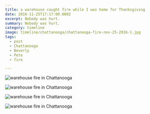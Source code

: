 ```yaml
---
title: a warehouse caught fire while I was home for Thanksgiving
date: 2016-11-25T17:17:00.000Z
excerpt: Nobody was hurt.
summary: Nobody was hurt.
category: timeline
image: timeline/chattanooga/chattanooga-fire-nov-25-2016-1.jpg
tags:
  - post
  - Chattanooga
  - Beverly
  - Pete
  - fire

---
```


![warehouse fire in Chattanooga](/static/img/timeline/chattanooga/chattanooga-fire-nov-25-2016-1.jpg "warehouse fire in Chattanooga")

![warehouse fire in Chattanooga](/static/img/timeline/chattanooga/chattanooga-fire-nov-25-2016-2.jpg "warehouse fire in Chattanooga")

![warehouse fire in Chattanooga](/static/img/timeline/chattanooga/chattanooga-fire-nov-25-2016-3.jpg "warehouse fire in Chattanooga")

![warehouse fire in Chattanooga](/static/img/timeline/chattanooga/chattanooga-fire-nov-25-2016-4.jpg "warehouse fire in Chattanooga")
